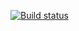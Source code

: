 [![Build status](https://ci.appveyor.com/api/projects/status/l7ou8nep73jjo41j?svg=true)](https://ci.appveyor.com/project/Sheinart/selenide)

